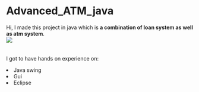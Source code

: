 # Advanced_ATM_java
Hi, I made this project in java which is <b> a combination of loan system as well as atm system</b>.
<a><br>
<img src=https://lh3.googleusercontent.com/proxy/xhuo-RxbfbHbEKCDNXXczSJPfnbNyWhMuoBmLWNdgRiWT6PS7Ey9HWNldVNslJUeEmIaRdcn1CCjLpesWk9w9LzpsE14gSf2Vw></br>
</a></br>
<br>I got to have hands on experience on:
<li>Java swing
<li>Gui
<li>Eclipse
<br>

